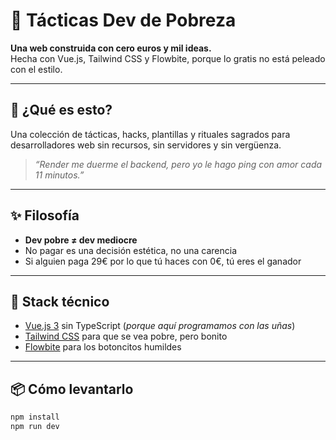 # 🥖 Tácticas Dev de Pobreza

**Una web construida con cero euros y mil ideas.**  
Hecha con Vue.js, Tailwind CSS y Flowbite, porque lo gratis no está peleado con el estilo.

---

## 🧠 ¿Qué es esto?

Una colección de tácticas, hacks, plantillas y rituales sagrados para desarrolladores web sin recursos, sin servidores y sin vergüenza.

> _“Render me duerme el backend, pero yo le hago ping con amor cada 11 minutos.”_

---

## ✨ Filosofía

- **Dev pobre ≠ dev mediocre**
- No pagar es una decisión estética, no una carencia
- Si alguien paga 29€ por lo que tú haces con 0€, tú eres el ganador

---

## 🔧 Stack técnico

- [Vue.js 3](https://vuejs.org/) sin TypeScript (_porque aquí programamos con las uñas_)
- [Tailwind CSS](https://tailwindcss.com/) para que se vea pobre, pero bonito
- [Flowbite](https://flowbite.com/) para los botoncitos humildes

---

## 📦 Cómo levantarlo

```bash
npm install
npm run dev
```
